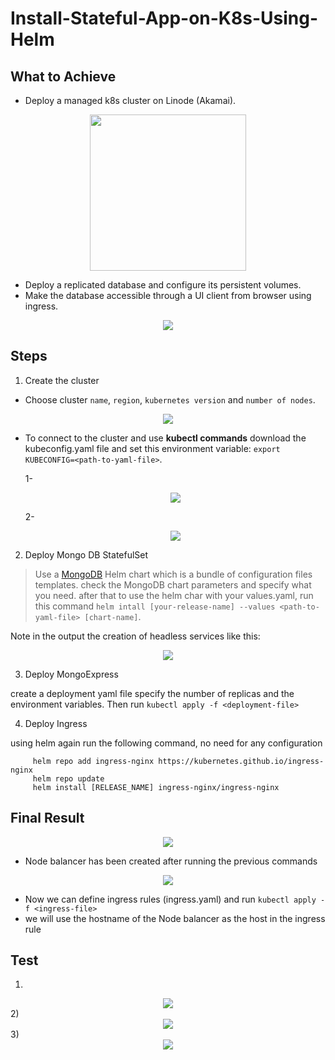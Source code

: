 # Install-Stateful-App-on-K8s-Using-Helm

## What to Achieve 
- Deploy a managed k8s cluster on Linode (Akamai).

<p align="center">
  <img src="https://github.com/AbdelrhmanAmen/Install-Stateful-App-on-K8s-Using-Helm/assets/73068684/228305d2-34e9-4d48-9f12-c3e4348ee526"height="250"/>
</p>

- Deploy a replicated database and configure its persistent volumes.
- Make the database accessible through a UI client from browser using ingress.

<p align="center">
  <img src="https://github.com/AbdelrhmanAmen/Install-Stateful-App-on-K8s-Using-Helm/assets/73068684/809017c0-69cd-4ac3-a634-1a4f9c623f97"/>
</p>

## Steps

1) Create the cluster

- Choose cluster `name`, `region`, `kubernetes version` and `number of nodes`.
<div align=center>
<img src="https://github.com/AbdelrhmanAmen/Install-Stateful-App-on-K8s-Using-Helm/assets/73068684/afe4b394-e407-4992-aaaa-69d0958f5e76"/>
 </div>

- To connect to the cluster and use **kubectl commands** download the kubeconfig.yaml file and set this environment variable: `export KUBECONFIG=<path-to-yaml-file>`.
 
   1- <div align=center>
    <img src="https://github.com/AbdelrhmanAmen/Install-Stateful-App-on-K8s-Using-Helm/assets/73068684/cd43ac04-9dee-4a04-a5a1-2f628587aef5"/>
     </div>

    2- <div align=center >
    <img src="https://github.com/AbdelrhmanAmen/Install-Stateful-App-on-K8s-Using-Helm/assets/73068684/f0103b5c-ed87-4ef5-af35-f03f4284cbbb"/>
     </div>

2) Deploy Mongo DB StatefulSet
  > Use a [MongoDB](https://github.com/bitnami/charts/tree/main/bitnami/mongodb) Helm chart which is a bundle of configuration files templates.
  > check the MongoDB chart parameters and specify what you need.
  > after that to use the helm char with your values.yaml, run this command `helm intall [your-release-name] --values <path-to-yaml-file> [chart-name]`.
 
 Note in the output the creation of headless services like this:
  
 <div align=center >
    <img src="https://github.com/AbdelrhmanAmen/Install-Stateful-App-on-K8s-Using-Helm/assets/73068684/532d0238-f734-49f5-819f-9b6c8a9beb4f"/>
  </div>
     
3) Deploy MongoExpress

create a deployment yaml file specify the number of replicas and the environment variables.
Then run `kubectl apply -f <deployment-file>` 
    
4) Deploy Ingress

using helm again run the following command, no need for any configuration
 
 ```
      helm repo add ingress-nginx https://kubernetes.github.io/ingress-nginx
      helm repo update
      helm install [RELEASE_NAME] ingress-nginx/ingress-nginx
  ```
  
 ## Final Result
  
   <div align=center >
    <img src="https://github.com/AbdelrhmanAmen/Install-Stateful-App-on-K8s-Using-Helm/assets/73068684/6f007760-552a-4196-b107-818864b98020"/>
  </div>
     
   - Node balancer has been created after running the previous commands

 <div align=center >
    <img src="https://github.com/AbdelrhmanAmen/Install-Stateful-App-on-K8s-Using-Helm/assets/73068684/eab74e4d-9bab-4f8e-8d5a-3ca25867d63b"/>
  </div>
    
   - Now we can define ingress rules (ingress.yaml) and run `kubectl apply -f <ingress-file>` 
   - we will use the hostname of the Node balancer as the host in the ingress rule
   
 ## Test
  1)
  <div align=center >
    <img src="https://github.com/AbdelrhmanAmen/Install-Stateful-App-on-K8s-Using-Helm/assets/73068684/69603e37-1753-4802-947b-8df6c6147f2f"/>
  </div>
  2)
  <div align=center >
    <img src="https://github.com/AbdelrhmanAmen/Install-Stateful-App-on-K8s-Using-Helm/assets/73068684/b58cf74a-1a1b-4545-8703-fdf270616284"/>
  </div>
  3)
  <div align=center >
    <img src="https://github.com/AbdelrhmanAmen/Install-Stateful-App-on-K8s-Using-Helm/assets/73068684/4534dfbb-3a27-4d8f-9eb0-c94d6ef6399b"/>
  </div>

  
   
